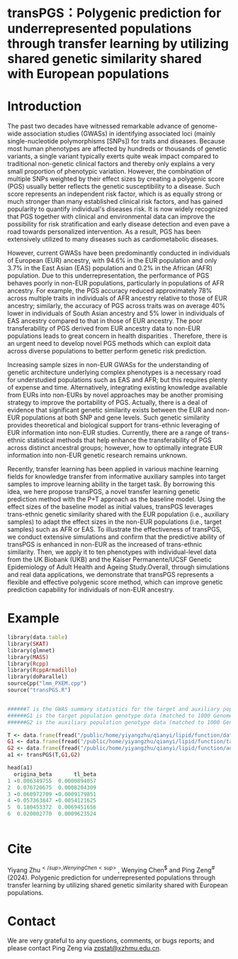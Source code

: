 # transPGS：Polygenic prediction for underrepresented populations through transfer learning by utilizing shared genetic similarity shared with European populations

# Introduction
The past two decades have witnessed remarkable advance of genome-wide association studies (GWASs) in identifying associated loci (mainly single-nucleotide polymorphisms [SNPs]) for traits and diseases. Because 
most human phenotypes are affected by hundreds or thousands of genetic variants, a single variant typically exerts quite weak impact compared to traditional non-genetic clinical factors and thereby only explains 
a very small proportion of phenotypic variation. However, the combination of multiple SNPs weighted by their effect sizes by creating a polygenic score (PGS) usually better reflects the genetic susceptibility to 
a disease. Such score represents an independent risk factor, which is as equally strong or much stronger than many established clinical risk factors, and has gained popularity to quantify individual's diseases risk.
It is now widely recognized that PGS together with clinical and environmental data can improve the possibility for risk stratification and early disease detection and even pave a road towards personalized intervention. 
As a result, PGS has been extensively utilized to many diseases such as cardiometabolic diseases.

However, current GWASs have been predominantly conducted in individuals of European (EUR) ancestry, with 94.6% in the EUR population and only 3.7% in the East Asian (EAS) population and 0.2% in the African (AFR) population.
Due to this underrepresentation, the performance of PGS behaves poorly in non-EUR populations, particularly in populations of AFR ancestry. For example, the PGS accuracy reduced approximately 78% across multiple traits in individuals of AFR ancestry
relative to those of EUR ancestry; similarly, the accuracy of PGS across traits was on average 40% lower in individuals of South Asian ancestry and 5% lower in individuals of EAS ancestry compared to that in those of EUR ancestry. The poor transferability 
of PGS derived from EUR ancestry data to non-EUR populations leads to great concern in health disparities . Therefore, there is an urgent need to develop novel PGS methods which can exploit data across diverse populations to better perform genetic risk prediction.

Increasing sample sizes in non-EUR GWASs for the understanding of genetic architecture underlying complex phenotypes is a necessary road for understudied populations such as EAS and AFR; but this requires plenty of expense and time. 
Alternatively, integrating existing knowledge available from EURs into non-EURs by novel approaches may be another promising strategy to improve the portability of PGS. Actually, there is a deal of evidence that significant genetic
similarity exists between the EUR and non-EUR populations at both SNP and gene levels. Such genetic similarity provides theoretical and biological support for trans-ethnic leveraging of EUR information into non-EUR studies.
Currently, there are a range of trans-ethnic statistical methods that help enhance the transferability of PGS across distinct ancestral groups; however, how to optimally integrate EUR information into non-EUR genetic research remains unknown.

Recently, transfer learning has been applied in various machine learning fields for knowledge transfer from informative auxiliary samples into target samples to improve learning ability in the target task. 
By borrowing this idea, we here propose transPGS, a novel transfer learning genetic prediction method with the P+T approach as the baseline model. Using the effect sizes of the baseline model as initial values, 
transPGS leverages trans-ethnic genetic similarity shared with the EUR population (i.e., auxiliary samples) to adapt the effect sizes in the non-EUR populations (i.e., target samples) such as AFR or EAS.
To illustrate the effectiveness of transPGS, we conduct extensive simulations and confirm that the predictive ability of transPGS is enhanced in non-EUR as the increased of trans-ethnic similarity. 
Then, we apply it to ten phenotypes with individual-level data from the UK Biobank (UKB) and the Kaiser Permanente/UCSF Genetic Epidemiology of Adult Health and Ageing Study.Overall, through simulations and real data applications,
we demonstrate that transPGS represents a flexible and effective polygenic score method, which can improve genetic prediction capability for individuals of non-EUR ancestry.

# Example
```ruby
library(data.table)
library(SKAT)
library(glmnet)
library(MASS)
library(Rcpp)
library(RcppArmadillo)
library(doParallel)
sourceCpp("lmm_PXEM.cpp")
source("transPGS.R")


######T is the GWAS summary statistics for the target and auxiliary populations, including marginal effects as well as standard errors.
######G1 is the target population genotype data (matched to 1000 Genomes Project).
######G2 is the auxiliary population genotype data (matched to 1000 Genomes Project).

T <- data.frame(fread("/public/home/yiyangzhu/qianyi/lipid/function/data.txt"))
G1 <- data.frame(fread("/public/home/yiyangzhu/qianyi/lipid/function/target_geno.txt"))
G2 <- data.frame(fread("/public/home/yiyangzhu/qianyi/lipid/function/auxiliary_geno.txt"))
a1 <- transPGS(T,G1,G2)

head(a1)
  origina_beta       tl_beta
1 -0.006349755  0.0000894057
2  0.076720675  0.0008204309
3 -0.060972709 -0.0009179851
4 -0.057363847 -0.0054121625
5  0.180453372  0.0069451656
6  0.020002770  0.0009623524
        
```
  
# Cite
Yiyang Zhu<sup>$</sup>, Wenying Chen<sup>$</sup> , Wenying Chen<sup>$</sup> and Ping Zeng<sup>#</sup> (2024). Polygenic prediction for underrepresented populations through transfer learning by utilizing shared genetic similarity shared with European populations.

# Contact
We are very grateful to any questions, comments, or bugs reports; and please contact Ping Zeng via zpstat@xzhmu.edu.cn.
